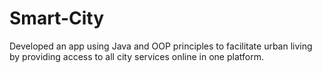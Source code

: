 # Smart-City
Developed an app using Java and OOP principles to facilitate urban living by providing access to all city services online in one platform.
